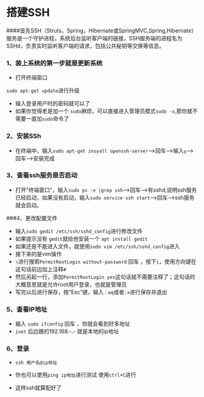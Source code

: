 # 搭建SSH

####首先SSH（Struts，Spring，Hibernate或SpringMVC,Spring,Hibernate）服务是一个守护进程，系统后台监听客户端的链接，SSH服务端的进程名为SSHd，负责实时监听客户端的请求，包括公共秘钥等交换等信息。

### 1、装上系统的第一步就是更新系统

* 打开终端窗口

`sudo apt-get update`进行升级

* 输入登录用户时的密码就可以了
* 如果你觉得老是加一个 `sudo`麻烦，可以直接进入管理员模式`sudo -s`,那你就不需要一直加`sudo`命令了

### 2、安装SSh

* 在终端中，输入`sudo apt-get insyall openssh-server`-->回车-->输入`y`-->回车-->安装完成

### 3、查看ssh服务是否启动

* 打开"终端窗口"，输入`sudo ps -e |grep ssh`-->回车-->有sshd,说明ssh服务已经启动，如果没有启动，输入`sudo service ssh start`-->回车-->ssh服务就会启动。

###4、更改配置文件

* 输入`sudo gedit /etc/ssh/sshd_config`进行修改文件
* 如果提示没有 `gedit`就给他安装一个  `apt install gedit`
* 如果还是不能进入文件，就使用`sudo vim /etc/ssh/sshd_config`进入
* 接下来的是vim操作
* `\`进行搜索`PermitRootLogin without-password` 回车 ，按下`i`，使用方向键在这句话前边加上注释`#`
* 然后另起一行，添加`PermitRootLogin yes`这句话就不需要注释了；这句话的大概意思就是允许root用户登录，也就是管理员
* 写完以后进行保存，按“Esc”键，输入`：wq`或者`:x`进行保存并退出

### 5、查看IP地址

* 输入 `sudo ifconfig` 回车 ，你就会看到好多地址
* `inet` 后边跟的192.168.-.-   就是本地的ip地址

### 6、登录

* `ssh 用户名@ip地址`
* 你也可以使用`ping ip地址`进行测试  使用`ctrl+C`进行

* 这样ssh就算配好了